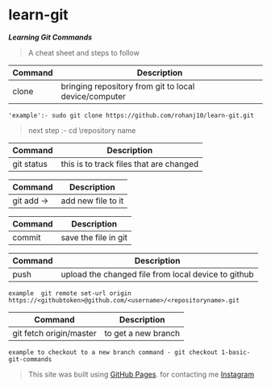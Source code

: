 # learn-git

***Learning Git Commands***

>A cheat sheet and steps to follow 


| Command | Description |
| - | - |
| clone | bringing repository from git to local device/computer |

`'example':-
sudo git clone https://github.com/rohanj10/learn-git.git `

>next step :- cd \\repository name

| Command | Description |
| - | - |
| git status | this is to track files that are changed |

|Command | Description |
| - | - |
|git add -> | add new file to it  |

|Command | Description |
| - | - |
|commit | save  the file in git |

|Command | Description |
| - | - |
|push | upload the changed file from local device to github |

`example 
git remote set-url origin https://<githubtoken>@github.com/<username>/<repositoryname>.git`



| Command | Description |
| - | -|
|git fetch origin/master | to get a new branch |

`example
to checkout to a new branch command - git checkout 1-basic-git-commands`
  
  
 >This site was built using [GitHub Pages](https://pages.github.com/).
  > for contacting me [Instagram](https://www.instagram.com/rohanjaiswal100/)
